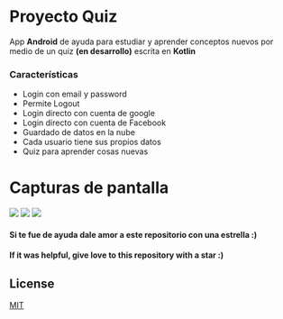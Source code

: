 # Proyecto Quiz
App **Android** de ayuda para estudiar y aprender conceptos nuevos por medio de un quiz **(en desarrollo)** escrita en **Kotlin**


### Características

* Login con email y password
* Permite Logout
* Login directo con cuenta de google
* Login directo con cuenta de Facebook
* Guardado de datos en la nube
* Cada usuario tiene sus propios datos
* Quiz para aprender cosas nuevas


# Capturas de pantalla

![](https://i.imgur.com/vRhhesD.png)
![](https://i.imgur.com/uJskJSU.png)
![](https://i.imgur.com/r7c17AE.gif)
#### Si te fue de ayuda dale amor a este repositorio con una estrella :)
#### If it was helpful, give love to this repository with a star :)


## License
[MIT](https://choosealicense.com/licenses/mit/)
